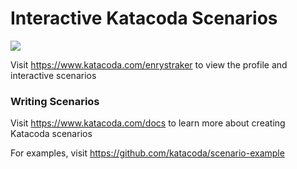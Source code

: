 # Interactive Katacoda Scenarios

[![](http://shields.katacoda.com/katacoda/enrystraker/count.svg)](https://www.katacoda.com/enrystraker "Get your profile on Katacoda.com")

Visit https://www.katacoda.com/enrystraker to view the profile and interactive scenarios

### Writing Scenarios
Visit https://www.katacoda.com/docs to learn more about creating Katacoda scenarios

For examples, visit https://github.com/katacoda/scenario-example
